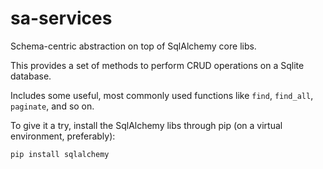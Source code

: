 # sa-services
Schema-centric abstraction on top of SqlAlchemy core libs.

This provides a set of methods to perform CRUD operations on a Sqlite database.

Includes some useful, most commonly used functions like `find`, `find_all`, `paginate`, and so on.

To give it a try, install the SqlAlchemy libs through pip (on a virtual environment, preferably):
```
pip install sqlalchemy
```
